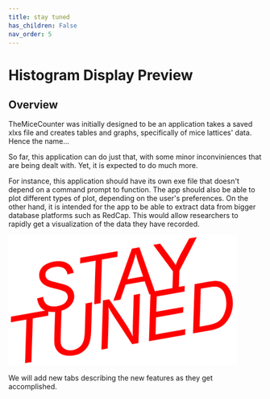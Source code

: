 ```yaml
---
title: stay tuned
has_children: False
nav_order: 5
---
```


# Histogram Display Preview 

## Overview

TheMiceCounter was initially designed to be an application takes a saved xlxs file and creates tables and graphs, specifically of mice lattices' data. Hence the name...

So far, this application can do just that, with some minor inconviniences that are being dealt with. Yet, it is expected to do much more. 

For instance, this application should have its own exe file that doesn't depend on a command prompt to function. The app should also be able to plot different types of plot, depending on the user's preferences.
On the other hand, it is intended for the app to be able to extract data from bigger database platforms such as RedCap. This would allow researchers to rapidly get a visualization of the data they have recorded.


<img src="Stay_Tuned.png" width="90%"> 


We will add new tabs describing the new features as they get accomplished.